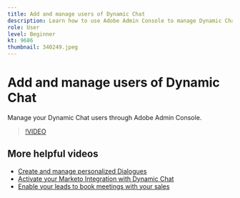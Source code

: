 ```yaml
---
title: Add and manage users of Dynamic Chat
description: Learn how to use Adobe Admin Console to manage Dynamic Chat user access.
role: User
level: Beginner
kt: 9686
thumbnail: 340249.jpeg
---
```


# Add and manage users of Dynamic Chat

Manage your Dynamic Chat users through Adobe Admin Console.

>[!VIDEO](https://video.tv.adobe.com/v/340249/?quality=12&learn=on)

## More helpful videos

* [Create and manage personalized Dialogues](dialogue-management.md)
* [Activate your Marketo Integration with Dynamic Chat](marketo-integration.md)
* [Enable your leads to book meetings with your sales](meeting-booking.md)
